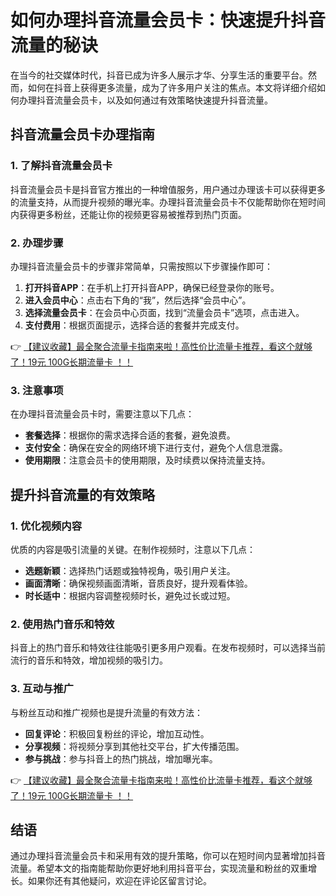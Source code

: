 # 如何办理抖音流量会员卡：快速提升抖音流量的秘诀

在当今的社交媒体时代，抖音已成为许多人展示才华、分享生活的重要平台。然而，如何在抖音上获得更多流量，成为了许多用户关注的焦点。本文将详细介绍如何办理抖音流量会员卡，以及如何通过有效策略快速提升抖音流量。

## 抖音流量会员卡办理指南

### 1. 了解抖音流量会员卡
抖音流量会员卡是抖音官方推出的一种增值服务，用户通过办理该卡可以获得更多的流量支持，从而提升视频的曝光率。办理抖音流量会员卡不仅能帮助你在短时间内获得更多粉丝，还能让你的视频更容易被推荐到热门页面。

### 2. 办理步骤
办理抖音流量会员卡的步骤非常简单，只需按照以下步骤操作即可：

1. **打开抖音APP**：在手机上打开抖音APP，确保已经登录你的账号。
2. **进入会员中心**：点击右下角的“我”，然后选择“会员中心”。
3. **选择流量会员卡**：在会员中心页面，找到“流量会员卡”选项，点击进入。
4. **支付费用**：根据页面提示，选择合适的套餐并完成支付。

👉 [【建议收藏】最全聚合流量卡指南来啦！高性价比流量卡推荐，看这个就够了！19元 100G长期流量卡 ！！](https://bit.ly/Liuliangka)

### 3. 注意事项
在办理抖音流量会员卡时，需要注意以下几点：
- **套餐选择**：根据你的需求选择合适的套餐，避免浪费。
- **支付安全**：确保在安全的网络环境下进行支付，避免个人信息泄露。
- **使用期限**：注意会员卡的使用期限，及时续费以保持流量支持。

## 提升抖音流量的有效策略

### 1. 优化视频内容
优质的内容是吸引流量的关键。在制作视频时，注意以下几点：
- **选题新颖**：选择热门话题或独特视角，吸引用户关注。
- **画面清晰**：确保视频画面清晰，音质良好，提升观看体验。
- **时长适中**：根据内容调整视频时长，避免过长或过短。

### 2. 使用热门音乐和特效
抖音上的热门音乐和特效往往能吸引更多用户观看。在发布视频时，可以选择当前流行的音乐和特效，增加视频的吸引力。

### 3. 互动与推广
与粉丝互动和推广视频也是提升流量的有效方法：
- **回复评论**：积极回复粉丝的评论，增加互动性。
- **分享视频**：将视频分享到其他社交平台，扩大传播范围。
- **参与挑战**：参与抖音上的热门挑战，增加曝光率。

👉 [【建议收藏】最全聚合流量卡指南来啦！高性价比流量卡推荐，看这个就够了！19元 100G长期流量卡 ！！](https://bit.ly/Liuliangka)

## 结语

通过办理抖音流量会员卡和采用有效的提升策略，你可以在短时间内显著增加抖音流量。希望本文的指南能帮助你更好地利用抖音平台，实现流量和粉丝的双重增长。如果你还有其他疑问，欢迎在评论区留言讨论。